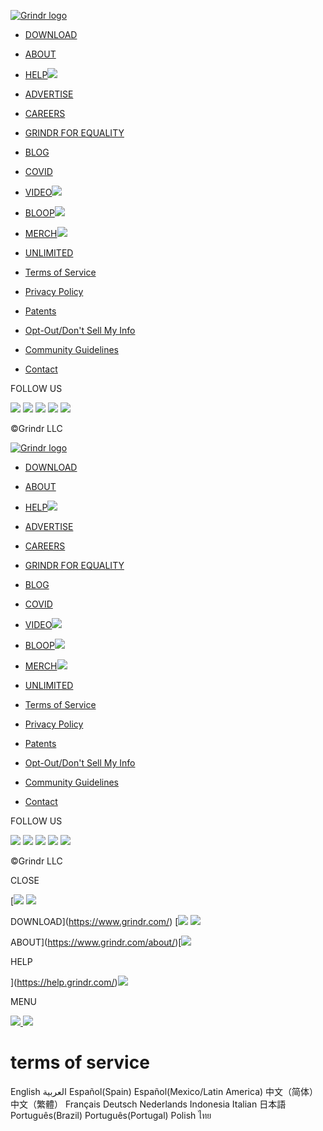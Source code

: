 [![Grindr logo](/images/logo-small-black.png)](https://www.grindr.com/) 

*   [DOWNLOAD](https://www.grindr.com/)
*   [ABOUT](https://www.grindr.com/about/)
*   [HELP![](/images/arrow.png)](https://help.grindr.com/)
*   [ADVERTISE](https://www.grindr.com/advertise/)
*   [CAREERS](https://www.grindr.com/careers/)
*   [GRINDR FOR EQUALITY](https://www.grindr.com/g4e/)
*   [BLOG](https://blog.grindr.com/)
*   [COVID](https://www.grindr.com/covid)
*   [VIDEO![](/images/arrow.png)](https://www.youtube.com/grindr)
*   [BLOOP![](/images/arrow.png)](https://www.grindrbloop.com/)
*   [MERCH![](/images/arrow.png)](https://shop.grindrbloop.com/)
*   [UNLIMITED](https://www.grindr.com/unlimited/)

*   [Terms of Service](https://www.grindr.com/terms-of-service/)
*   [Privacy Policy](https://www.grindr.com/privacy-policy/)
*   [Patents](https://www.grindr.com/patents/)
*   [Opt-Out/Don't Sell My Info](https://help.grindr.com/hc/en-us/requests/new?ticket_form_id=360006692913&tf_360056453953=form__privacy_request__do_not_sell)
*   [Community Guidelines](https://www.grindr.com/community-guidelines/)
*   [Contact](https://www.grindr.com/contact/)

FOLLOW US

[![](/images/fb-logo.png)](https://www.facebook.com/Grindr/) [![](/images/tw-logo.png)](https://twitter.com/grindr) [![](/images/ig-logo.png)](https://www.instagram.com/grindr/) [![](/images/yt-logo.png)](https://www.youtube.com/grindr) [![](/images/lk-logo.svg)](https://www.linkedin.com/company/grindr)

©Grindr LLC

[![Grindr logo](/images/logo-small-black.png)](https://www.grindr.com/) 

*   [DOWNLOAD](https://www.grindr.com/)
*   [ABOUT](https://www.grindr.com/about/)
*   [HELP![](/images/arrow.png)](https://help.grindr.com/)
*   [ADVERTISE](https://www.grindr.com/advertise/)
*   [CAREERS](https://www.grindr.com/careers/)
*   [GRINDR FOR EQUALITY](https://www.grindr.com/g4e/)
*   [BLOG](https://blog.grindr.com/)
*   [COVID](https://www.grindr.com/covid)
*   [VIDEO![](/images/arrow.png)](https://www.youtube.com/grindr)
*   [BLOOP![](/images/arrow.png)](https://www.grindrbloop.com/)
*   [MERCH![](/images/arrow.png)](https://shop.grindrbloop.com/)
*   [UNLIMITED](https://www.grindr.com/unlimited/)

*   [Terms of Service](https://www.grindr.com/terms-of-service/)
*   [Privacy Policy](https://www.grindr.com/privacy-policy/)
*   [Patents](https://www.grindr.com/patents/)
*   [Opt-Out/Don't Sell My Info](https://help.grindr.com/hc/en-us/requests/new?ticket_form_id=360006692913&tf_360056453953=form__privacy_request__do_not_sell)
*   [Community Guidelines](https://www.grindr.com/community-guidelines/)
*   [Contact](https://www.grindr.com/contact/)

FOLLOW US

[![](/images/fb-logo.png)](https://www.facebook.com/Grindr/) [![](/images/tw-logo.png)](https://twitter.com/grindr) [![](/images/ig-logo.png)](https://www.instagram.com/grindr/) [![](/images/yt-logo.png)](https://www.youtube.com/grindr) [![](/images/lk-logo.svg)](https://www.linkedin.com/company/grindr)

©Grindr LLC

CLOSE

 [![](/images/download-inactive.png) ![](/images/download-active.png)

DOWNLOAD](https://www.grindr.com/) [![](/images/about-inactive.png) ![](/images/about-active.png)

ABOUT](https://www.grindr.com/about/)[![](/images/help.png)

HELP

](https://help.grindr.com/)![](/images/menu.png)

MENU

 [![](/images/logo-small-white.png) ![](/images/logo-small-black.png)](https://www.grindr.com/) 

terms of service
================

English العربية Español(Spain) Español(Mexico/Latin America) 中文（简体） 中文（繁體） Français Deutsch Nederlands Indonesia Italian 日本語 Português(Brazil) Português(Portugal) Polish ไทย
